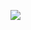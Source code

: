 ![](http://github-profile-summary-cards.vercel.app/api/cards/profile-details?username=regularenthropy&theme=monokai)
